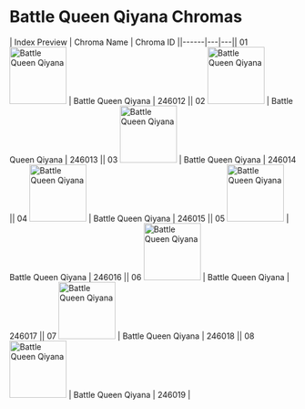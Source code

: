 # Battle Queen Qiyana Chromas

| Index  Preview | Chroma Name | Chroma ID ||------|---|---|| 01  <img src='https://raw.communitydragon.org/latest/plugins/rcp-be-lol-game-data/global/default/v1/champion-chroma-images/246/246012.png' alt='Battle Queen Qiyana' width='100'> | Battle Queen Qiyana | 246012 || 02  <img src='https://raw.communitydragon.org/latest/plugins/rcp-be-lol-game-data/global/default/v1/champion-chroma-images/246/246013.png' alt='Battle Queen Qiyana' width='100'> | Battle Queen Qiyana | 246013 || 03  <img src='https://raw.communitydragon.org/latest/plugins/rcp-be-lol-game-data/global/default/v1/champion-chroma-images/246/246014.png' alt='Battle Queen Qiyana' width='100'> | Battle Queen Qiyana | 246014 || 04  <img src='https://raw.communitydragon.org/latest/plugins/rcp-be-lol-game-data/global/default/v1/champion-chroma-images/246/246015.png' alt='Battle Queen Qiyana' width='100'> | Battle Queen Qiyana | 246015 || 05  <img src='https://raw.communitydragon.org/latest/plugins/rcp-be-lol-game-data/global/default/v1/champion-chroma-images/246/246016.png' alt='Battle Queen Qiyana' width='100'> | Battle Queen Qiyana | 246016 || 06  <img src='https://raw.communitydragon.org/latest/plugins/rcp-be-lol-game-data/global/default/v1/champion-chroma-images/246/246017.png' alt='Battle Queen Qiyana' width='100'> | Battle Queen Qiyana | 246017 || 07  <img src='https://raw.communitydragon.org/latest/plugins/rcp-be-lol-game-data/global/default/v1/champion-chroma-images/246/246018.png' alt='Battle Queen Qiyana' width='100'> | Battle Queen Qiyana | 246018 || 08  <img src='https://raw.communitydragon.org/latest/plugins/rcp-be-lol-game-data/global/default/v1/champion-chroma-images/246/246019.png' alt='Battle Queen Qiyana' width='100'> | Battle Queen Qiyana | 246019 |